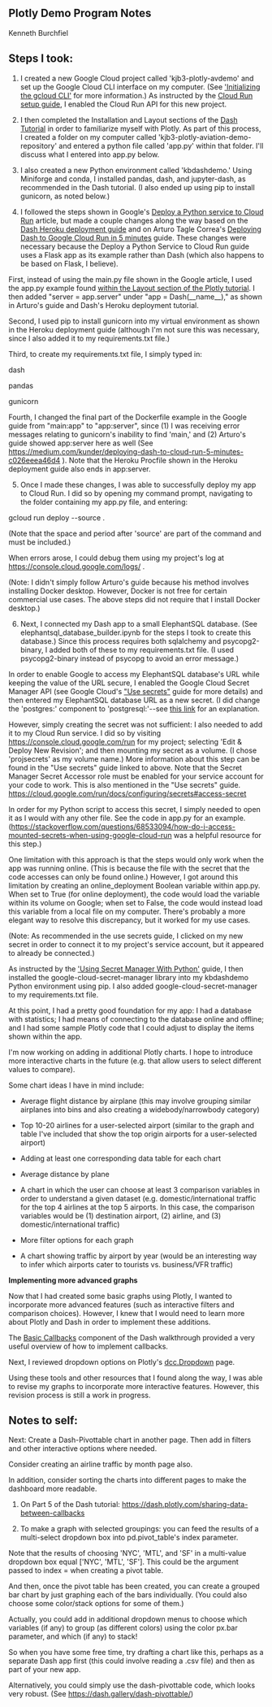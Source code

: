## Plotly Demo Program Notes

Kenneth Burchfiel

## Steps I took:

1. I created a new Google Cloud project called 'kjb3-plotly-avdemo' and set up the Google Cloud CLI interface on my computer. (See ['Initializing the gcloud CLI'](https://cloud.google.com/sdk/docs/initializing) for more information.) As instructed by the [Cloud Run setup guide](https://cloud.google.com/run/docs/setup), I enabled the Cloud Run API for this new project. 

2. I then completed the Installation and Layout sections of the [Dash Tutorial](https://dash.plotly.com/installation) in order to familiarize myself with Plotly. As part of this process, I created a folder on my computer called 'kjb3-plotly-aviation-demo-repository' and entered a python file called 'app.py' within that folder. I'll discuss what I entered into app.py below.

3. I also created a new Python environment called 'kbdashdemo.' Using Miniforge and conda, I installed pandas, dash, and jupyter-dash, as recommended in the Dash tutorial. (I also ended up using pip to install gunicorn, as noted below.)

4. I followed the steps shown in Google's [Deploy a Python service to Cloud Run](https://cloud.google.com/run/docs/quickstarts/build-and-deploy/deploy-python-service) article, but made a couple changes along the way based on the [Dash Heroku deployment guide](https://dash.plotly.com/deployment#heroku-for-sharing-public-dash-apps-for-free) and on Arturo Tagle Correa's [Deploying Dash to Google Cloud Run in 5 minutes](https://medium.com/kunder/deploying-dash-to-cloud-run-5-minutes-c026eeea46d4) guide. These changes were necessary because the Deploy a Python Service to Cloud Run guide uses a Flask app as its example rather than Dash (which also happens to be based on Flask, I believe).

First, instead of using the main.py file shown in the Google article, I used the app.py example found [within the Layout section of the Plotly tutorial](https://dash.plotly.com/layout#more-about-html-components). I then added  "server = app.server" under "app = Dash(\_\_name\_\_)," as shown in Arturo's guide and Dash's Heroku deployment tutorial. 

Second, I used pip to install gunicorn into my virtual environment as shown in the Heroku deployment guide (although I'm not sure this was necessary, since I also added it to my requirements.txt file.)

Third, to create my requirements.txt file, I simply typed in:

dash

pandas

gunicorn


Fourth, I changed the final part of the Dockerfile example in the Google guide from "main:app" to "app:server", since (1) I was receiving error messages relating to gunicorn's inability to find 'main,' and (2) Arturo's guide showed app:server here as well (See https://medium.com/kunder/deploying-dash-to-cloud-run-5-minutes-c026eeea46d4 ). Note that the Heroku Procfile shown in the Heroku deployment guide also ends in app:server.

5. Once I made these changes, I was able to successfully deploy my app to Cloud Run. I did so by opening my command prompt, navigating to the folder containing my app.py file, and entering:

gcloud run deploy --source .

(Note that the space and period after 'source' are part of the command and must be included.)


When errors arose, I could debug them using my project's log at https://console.cloud.google.com/logs/ .

(Note: I didn't simply follow Arturo's guide because his method involves installing Docker desktop. However, Docker is not free for certain commercial use cases. The above steps did not require that I install Docker desktop.)

6. Next, I connected my Dash app to a small ElephantSQL database. (See elephantsql_database_builder.ipynb for the steps I took to create this database.) Since this process requires both sqlalchemy and psycopg2-binary, I added both of these to my requirements.txt file. (I used psycopg2-binary instead of psycopg to avoid an error message.)

In order to enable Google to access my ElephantSQL database's URL while keeping the value of the URL secure, I enabled the Google Cloud Secret Manager API (see Google Cloud's ["Use secrets"](https://cloud.google.com/run/docs/configuring/secrets) guide for more details) and then entered my ElephantSQL database URL as a new secret. (I did change the 'postgres:' component to 'postgresql:'--see [this link](https://help.heroku.com/ZKNTJQSK/why-is-sqlalchemy-1-4-x-not-connecting-to-heroku-postgres) for an explanation.

However, simply creating the secret was not sufficient: I also needed to add it to my Cloud Run service. I did so by visiting https://console.cloud.google.com/run for my project; selecting 'Edit & Deploy New Revision'; and then mounting my secret as a volume. (I chose 'projsecrets' as my volume name.) More information about this step can be found in the "Use secrets" guide linked to above.
Note that the Secret Manager Secret Accessor role must be enabled for your service account for your code to work. This is also mentioned in the "Use secrets" guide.
https://cloud.google.com/run/docs/configuring/secrets#access-secret

In order for my Python script to access this secret, I simply needed to open it as I would with any other file. See the code in app.py for an example. (https://stackoverflow.com/questions/68533094/how-do-i-access-mounted-secrets-when-using-google-cloud-run was a helpful resource for this step.)

One limitation with this approach is that the steps would only work when the app was running online. (This is because the file with the secret that the code accesses can only be found online.) However, I got around this limitation by creating an online_deployment Boolean variable within app.py. When set to True (for online deployment), the code would load the variable within its volume on Google; when set to False, the code would instead load this variable from a local file on my computer. There's probably a more elegant way to resolve this discrepancy, but it worked for my use cases.


(Note: As recommended in the use secrets guide, I clicked on my new secret in order to connect it to my project's service account, but it appeared to already be connected.)

As instructed by the ['Using Secret Manager With Python'](https://codelabs.developers.google.com/codelabs/secret-manager-python#3) guide, I then installed the google-cloud-secret-manager library into my kbdashdemo Python environment using pip. I also added google-cloud-secret-manager to my requirements.txt file.

At this point, I had a pretty good foundation for my app: I had a database with statistics; I had means of connecting to the database online and offline; and I had some sample Plotly code that I could adjust to display the items shown within the app.

I'm now working on adding in additional Plotly charts. I hope to introduce more interactive charts in the future (e.g. that allow users to select different values to compare).

Some chart ideas I have in mind include:

* Average flight distance by airplane (this may involve grouping similar airplanes into bins and also creating a widebody/narrowbody category)

* Top 10-20 airlines for a user-selected airport (similar to the graph and table I've included
that show the top origin airports for a user-selected airport)

* Adding at least one corresponding data table for each chart

* Average distance by plane

* A chart in which the user can choose at least 3 comparison variables in order to 
understand a given dataset (e.g. domestic/international traffic for the top 4 airlines
at the top 5 airports. In this case, the comparison variables would be (1) destination 
airport, (2) airline, and (3) domestic/international traffic)

* More filter options for each graph

* A chart showing traffic by airport by year (would be an interesting way to infer
which airports cater to tourists vs. business/VFR traffic)


**Implementing more advanced graphs**

Now that I had created some basic graphs using Plotly, I wanted to incorporate more advanced features (such as interactive filters and comparison choices). However, I knew that I would need to learn more about Plotly and Dash in order to implement these additions.

The [Basic Callbacks](https://dash.plotly.com/basic-callbacks) component of the Dash walkthrough provided a very useful overview of how to implement callbacks.

Next, I reviewed dropdown options on Plotly's [dcc.Dropdown](https://dash.plotly.com/dash-core-components/dropdown) page. 

Using these tools and other resources that I found along the way, I was able to revise my graphs to incorporate more interactive features. However, this revision process is still a work in progress.


## Notes to self:
Next: Create a Dash-Pivottable chart in another page. Then add in filters and other interactive options where needed. 

Consider creating an airline traffic by month page also.

In addition, consider sorting the charts into different pages to make the dashboard more readable.


1. On Part 5 of the Dash tutorial: https://dash.plotly.com/sharing-data-between-callbacks 

2. To make a graph with selected groupings: you can feed the results of a multi-select dropdown box into pd.pivot_table's index parameter. 

Note that the results of choosing 'NYC', 'MTL', and 'SF' in a multi-value dropdown box equal ['NYC', 'MTL', 'SF']. This could be the argument passed to index = when creating a pivot table.

And then, once the pivot table has been created, you can create a grouped bar chart by just graphing each of the bars individually. (You could also choose some color/stack options for some of them.)

Actually, you could add in additional dropdown menus to choose which variables (if any) to group (as different colors) using the color px.bar parameter, and which (if any) to stack!

So when you have some free time, try drafting a chart like this, perhaps as a separate Dash app first (this could involve reading a .csv file) and then as part of your new app.

Alternatively, you could simply use the dash-pivottable code, which looks very robust. (See https://dash.gallery/dash-pivottable/)
